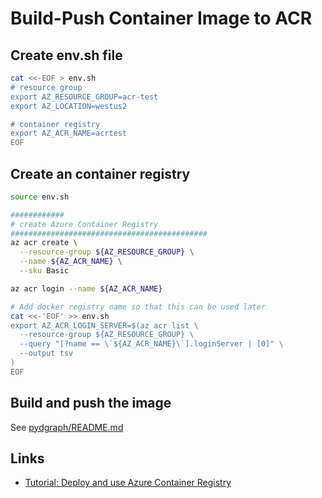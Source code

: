 # Build-Push Container Image to ACR

## Create env.sh file

```bash
cat <<-EOF > env.sh
# resource group
export AZ_RESOURCE_GROUP=acr-test
export AZ_LOCATION=westus2

# container registry
export AZ_ACR_NAME=acrtest
EOF
```

## Create an container registry

```bash
source env.sh

############
# create Azure Container Registry
############################################
az acr create \
  --resource-group ${AZ_RESOURCE_GROUP} \
  --name ${AZ_ACR_NAME} \
  --sku Basic

az acr login --name ${AZ_ACR_NAME}

# Add docker registry name so that this can be used later
cat <<-'EOF' >> env.sh
export AZ_ACR_LOGIN_SERVER=$(az acr list \
  --resource-group ${AZ_RESOURCE_GROUP} \
  --query "[?name == \`${AZ_ACR_NAME}\`].loginServer | [0]" \
  --output tsv
)
EOF
```

## Build and push the image

See [pydgraph/README.md](pydgraph/README.md)

## Links

* [Tutorial: Deploy and use Azure Container Registry](https://docs.microsoft.com/azure/aks/tutorial-kubernetes-prepare-acr)
